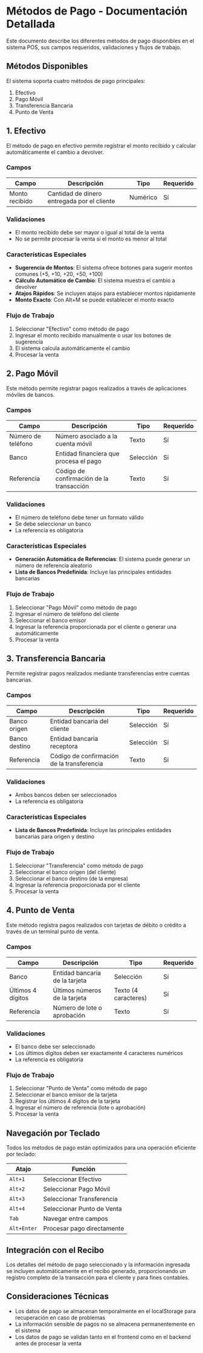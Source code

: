 # Métodos de Pago - Documentación Detallada

Este documento describe los diferentes métodos de pago disponibles en el sistema POS, sus campos requeridos, validaciones y flujos de trabajo.

## Métodos Disponibles

El sistema soporta cuatro métodos de pago principales:

1. Efectivo
2. Pago Móvil
3. Transferencia Bancaria
4. Punto de Venta

## 1. Efectivo

El método de pago en efectivo permite registrar el monto recibido y calcular automáticamente el cambio a devolver.

### Campos

| Campo | Descripción | Tipo | Requerido |
|-------|-------------|------|-----------|
| Monto recibido | Cantidad de dinero entregada por el cliente | Numérico | Sí |

### Validaciones

- El monto recibido debe ser mayor o igual al total de la venta
- No se permite procesar la venta si el monto es menor al total

### Características Especiales

- **Sugerencia de Montos**: El sistema ofrece botones para sugerir montos comunes (+5, +10, +20, +50, +100)
- **Cálculo Automático de Cambio**: El sistema muestra el cambio a devolver
- **Atajos Rápidos**: Se incluyen atajos para establecer montos rápidamente
- **Monto Exacto**: Con Alt+M se puede establecer el monto exacto

### Flujo de Trabajo

1. Seleccionar "Efectivo" como método de pago
2. Ingresar el monto recibido manualmente o usar los botones de sugerencia
3. El sistema calcula automáticamente el cambio
4. Procesar la venta

## 2. Pago Móvil

Este método permite registrar pagos realizados a través de aplicaciones móviles de bancos.

### Campos

| Campo | Descripción | Tipo | Requerido |
|-------|-------------|------|-----------|
| Número de teléfono | Número asociado a la cuenta móvil | Texto | Sí |
| Banco | Entidad financiera que procesa el pago | Selección | Sí |
| Referencia | Código de confirmación de la transacción | Texto | Sí |

### Validaciones

- El número de teléfono debe tener un formato válido
- Se debe seleccionar un banco
- La referencia es obligatoria

### Características Especiales

- **Generación Automática de Referencias**: El sistema puede generar un número de referencia aleatorio
- **Lista de Bancos Predefinida**: Incluye las principales entidades bancarias

### Flujo de Trabajo

1. Seleccionar "Pago Móvil" como método de pago
2. Ingresar el número de teléfono del cliente
3. Seleccionar el banco emisor
4. Ingresar la referencia proporcionada por el cliente o generar una automáticamente
5. Procesar la venta

## 3. Transferencia Bancaria

Permite registrar pagos realizados mediante transferencias entre cuentas bancarias.

### Campos

| Campo | Descripción | Tipo | Requerido |
|-------|-------------|------|-----------|
| Banco origen | Entidad bancaria del cliente | Selección | Sí |
| Banco destino | Entidad bancaria receptora | Selección | Sí |
| Referencia | Código de confirmación de la transferencia | Texto | Sí |

### Validaciones

- Ambos bancos deben ser seleccionados
- La referencia es obligatoria

### Características Especiales

- **Lista de Bancos Predefinida**: Incluye las principales entidades bancarias para origen y destino

### Flujo de Trabajo

1. Seleccionar "Transferencia" como método de pago
2. Seleccionar el banco origen (del cliente)
3. Seleccionar el banco destino (de la empresa)
4. Ingresar la referencia proporcionada por el cliente
5. Procesar la venta

## 4. Punto de Venta

Este método registra pagos realizados con tarjetas de débito o crédito a través de un terminal punto de venta.

### Campos

| Campo | Descripción | Tipo | Requerido |
|-------|-------------|------|-----------|
| Banco | Entidad bancaria de la tarjeta | Selección | Sí |
| Últimos 4 dígitos | Últimos números de la tarjeta | Texto (4 caracteres) | Sí |
| Referencia | Número de lote o aprobación | Texto | Sí |

### Validaciones

- El banco debe ser seleccionado
- Los últimos dígitos deben ser exactamente 4 caracteres numéricos
- La referencia es obligatoria

### Flujo de Trabajo

1. Seleccionar "Punto de Venta" como método de pago
2. Seleccionar el banco emisor de la tarjeta
3. Registrar los últimos 4 dígitos de la tarjeta
4. Ingresar el número de referencia (lote o aprobación)
5. Procesar la venta

## Navegación por Teclado

Todos los métodos de pago están optimizados para una operación eficiente por teclado:

| Atajo | Función |
|-------|---------|
| `Alt+1` | Seleccionar Efectivo |
| `Alt+2` | Seleccionar Pago Móvil |
| `Alt+3` | Seleccionar Transferencia |
| `Alt+4` | Seleccionar Punto de Venta |
| `Tab` | Navegar entre campos |
| `Alt+Enter` | Procesar pago directamente |

## Integración con el Recibo

Los detalles del método de pago seleccionado y la información ingresada se incluyen automáticamente en el recibo generado, proporcionando un registro completo de la transacción para el cliente y para fines contables.

## Consideraciones Técnicas

- Los datos de pago se almacenan temporalmente en el localStorage para recuperación en caso de problemas
- La información sensible de pagos no se almacena permanentemente en el sistema
- Los datos de pago se validan tanto en el frontend como en el backend antes de procesar la venta 